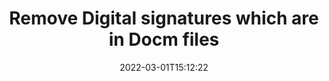 ---
############################# Static ############################
layout: "auto-gen-signature"
date: 2022-03-01T15:12:22
draft: false
operation: Delete
signaturetype: Digital
fileformat: Docm
productName: Java
lang: en
productCode: java
otherformats: pdf doc docx docm dot dotx odt ott xls xlsx xlsm xlsb ods ots xltx xltm pptx pptm
breadcrumb: Put Digital signature on Docm for Java

############################# Head ############################
head_title: "Delete Digital signatures from Docm files in Java"
head_description: "Deletion of specific Digital signatures from signed Docm documents might be performed easily with short Java code."

############################# Header ############################
title: "Remove Digital signatures which are in Docm files"
description: "Delete various Digital signatures from Docm documents. Removing Digital signatures requires simple Java code."
bg_image: "https://cms.admin.containerize.com/templates/aspose/App_Themes/V3/images/bg/header1.png"
bg_overlay: false
button:
    enable: true

############################# SubMenu ############################
submenu:
    enable: true

    left:
        img_alt: "GroupDocs.Signature for Java"
        image: "https://cms.admin.containerize.com/templates/groupdocs/images/product-logos/90x90-noborder/groupdocs-signature-java.png"
        product: "GroupDocs.Signature"
        platform: "Java"



############################# About ############################
about:
    enable: true
    title: "Get information about GroupDocs.Signature for Java API features"
    content: |
        [GroupDocs.Signature for Java](https://products.groupdocs.com/signature/java/) API provides many ways to process your documents with electronic signatures. Digital signatures like text, image, barcode, QR-code, stamp, form-field and metadata are available. Customers have possibility to add, delete, edit, validate, or search digital signatures at PDF, Microsoft Word, Excel, PowerPoint and many other document formats. A vast number of useful features and settings are provided.
    

############################# Steps ############################
steps:
    enable: true
    title_left: "How to remove Digital signatures from your Docm document"
    content_left: |
        [GroupDocs.Signature for Java](https://products.groupdocs.com/signature/java/) provides useful feature of clearing Docm documents of Digital signatures with a few lines of code.
        
        * Firstly, instantiate Signature object passing path to your document as a constructor parameter.
        * Then, create an approproate signature object and set up its unique identifier.
        * After that, invoke Delete method passing signature object which must be deleted.
        * Finally, process updation result.

    title_right: "System Requirements"
    content_right: |
        GroupDocs.Signature for Java are supported on all major platforms and operating systems. Before executing the code below, please make sure that you have the following prerequisites installed on your system.

        * Operating systems: Microsoft Windows, Linux, MacOS
        * Development environments: NetBeans, Intellij IDEA, Eclipse, etc.
        * Java runtime: J2SE 6.0 and above
        * Download the latest version of GroupDocs.Signature for Java from [Maven](https://repository.groupdocs.com/webapp/#/artifacts/browse/tree/General/repo/com/groupdocs/groupdocs-signature)
         
    code: |
        ```java    
                
        // Set up input Docm file
        String filePath = "input.docm";
        // Set up output file
        String outputFilePath = "output.docm";

        // Instantiate Signature for input file
        Signature signature = new Signature(filePath);

        // Id of signature which is supposed to be deleted
        // such Id may be obtained as result of search operation
        String id = "a01e1940-997a-444b-89af-9309a2d559a5";

        // provide signature item to delete
        DigitalSignature signatureToDelete = new DigitalSignature(id);

        // delete signature
        Boolean deleteResult = signature.delete(outputFilePath, signatureToDelete);

        // process deletion result
        if (deleteResult)
        {
                System.out.println("Signature was deleted successfully!");
        }
        ```

############################# Demos ############################
demos:
    enable: true
    title: "Signing with Digital signatures Live Demo"
    content: |
       Add various electronic signatures to Docm file right now by visiting the [GroupDocs.Signature App](https://products.groupdocs.app/signature/family) website.          

############################# More Formats ############################
more_formats:
    enable: true
    title: "Delete your Digital signatures with Java"
    content: |
        "Deletion of e-signatures which were added to various document formats. Delete signatures quickly and without extra code."
    format: 
       
       
back_to_top:
    enable: true
---